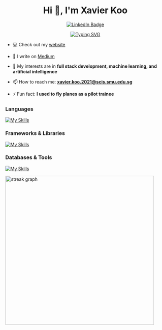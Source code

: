 <div align="center">
  <h1 align="center">Hi 👋, I'm Xavier Koo</h1>
 <div id="badges">
  <a href="https://www.linkedin.com/in/xavier-koo/">
    <img src="https://img.shields.io/badge/LinkedIn-blue?style=for-the-badge&logo=linkedin&logoColor=white" alt="LinkedIn Badge"/>
  </a>
</div>

[![Typing SVG](https://readme-typing-svg.herokuapp.com?center=true&lines=Aspiring+Software+Engineer;SMU+Information+Systems+Student)](https://git.io/typing-svg)
</div>

- 💻 Check out my [website](https://xavierkoo.github.io/)

- 📝 I write on [Medium](https://medium.com/@xavier2812)

- 🔭 My interests are in **full stack development, machine learning, and artificial intelligence**

- 📫 How to reach me: **xavier.koo.2021@scis.smu.edu.sg**

- ⚡ Fun fact: **I used to fly planes as a pilot trainee**

### Languages 
[![My Skills](https://skillicons.dev/icons?i=html,css,sass,js,ts,java,dart)](https://skillicons.dev)

### Frameworks & Libraries
[![My Skills](https://skillicons.dev/icons?i=bootstrap,react,vue,angular,nodejs,express,electron,jest,spring,flutter,fastapi)](https://skillicons.dev)

### Databases & Tools
[![My Skills](https://skillicons.dev/icons?i=mongodb,mysql,sqlite,docker,aws,cypress,git,github,idea,rabbitmq,vite,heroku,netlify,figma)](https://skillicons.dev)
<br />

<img src="https://streak-stats.demolab.com?user=xavierkoo&locale=en&mode=weekly&theme=buefyla&hide_border=false&border_radius=6&order=3" width="468" alt="streak graph"  />

